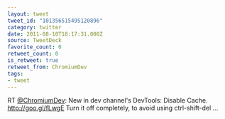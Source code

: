 ```yaml
---
layout: tweet
tweet_id: "101356515495120896"
category: twitter
date: 2011-08-10T18:17:31.000Z
source: TweetDeck
favorite_count: 0
retweet_count: 0
is_retweet: true
retweet_from: ChromiumDev
tags:
- tweet
---
```


RT [@ChromiumDev](https://twitter.com/@ChromiumDev): New in dev channel's DevTools: Disable Cache. http://goo.gl/fLwgE Turn it off completely, to avoid using ctrl-shift-del ...
